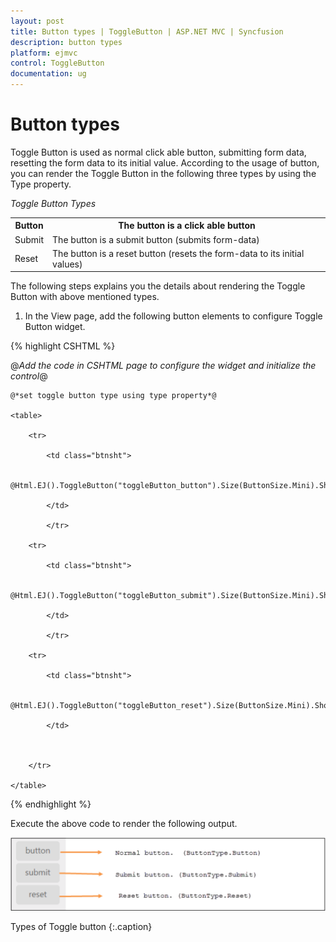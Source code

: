 ```yaml
---
layout: post
title: Button types | ToggleButton | ASP.NET MVC | Syncfusion
description: button types
platform: ejmvc
control: ToggleButton
documentation: ug
---
```


# Button types

Toggle Button is used as normal click able button, submitting form data, resetting the form data to its initial value. According to the usage of button, you can render the Toggle Button in the following three types by using the Type property.

_Toggle Button Types_

<table>
<tr>
<th>
Button</th><th>
The button is a click able button </th></tr>
<tr>
<td>
Submit</td><td>
The button is a submit button (submits form-data)</td></tr>
<tr>
<td>
Reset    </td><td>
The button is a reset button (resets the form-data to its initial values)</td></tr>
</table>


The following steps explains you the details about rendering the Toggle Button with above mentioned types. 

1. In the View page, add the following button elements to configure Toggle Button widget.




{% highlight CSHTML %}

@*Add the code in CSHTML page to configure the widget and initialize the control*@

<div class="one">

	@*set toggle button type using type property*@

	<table>

		<tr>

			<td class="btnsht">

				@Html.EJ().ToggleButton("toggleButton_button").Size(ButtonSize.Mini).ShowRoundedCorner(true).ContentType(ContentType.TextOnly).DefaultText("button").ActiveText("Next").Type(ButtonType.Button)

			</td>

			</tr>

		<tr>

			<td class="btnsht">

				@Html.EJ().ToggleButton("toggleButton_submit").Size(ButtonSize.Mini).ShowRoundedCorner(true).ContentType(ContentType.TextOnly).DefaultText("submit").ActiveText("Next").Type(ButtonType.Submit)

			</td>

			</tr>

		<tr>

			<td class="btnsht">

				@Html.EJ().ToggleButton("toggleButton_reset").Size(ButtonSize.Mini).ShowRoundedCorner(true).ContentType(ContentType.TextOnly).DefaultText("reset").ActiveText("Next").Type(ButtonType.Reset)

			</td>



		</tr>

	</table>

</div>


{% endhighlight %}


Execute the above code to render the following output.

![](Button-types_images/Button-types_img1.png)

Types of Toggle button
{:.caption}



